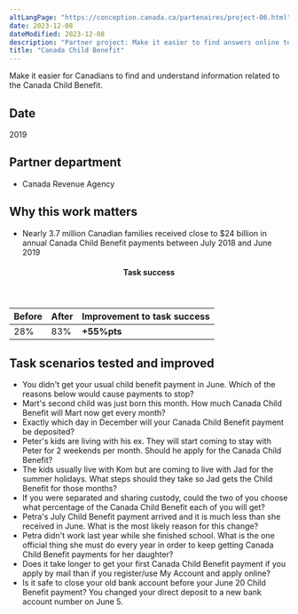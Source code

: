 ```yaml
---
altLangPage: "https://conception.canada.ca/partenaires/project-06.html"
date: 2023-12-08
dateModified: 2023-12-08
description: "Partner project: Make it easier to find answers online to key questions about the Canada Child Benefit. Date: 2019"
title: "Canada Child Benefit"
---
```

<p>Make it easier for Canadians to find and understand information related to the Canada Child Benefit.</p>
<h2>Date</h2>
<p>2019</p>
<h2>Partner department</h2>
<ul>
  <li>Canada Revenue Agency</li>
</ul>
<h2>Why this work matters</h2>
<ul>
  <li>Nearly 3.7 million Canadian families received close to $24 billion in annual Canada Child Benefit payments between July 2018 and June 2019</li>
</ul>
<div class="row mrgn-tp-lg mrgn-bttm-lg">
  <div class="col-md-8">
    <div class="panel panel-success">
      <header class="panel-heading">
        <h4 class="panel-title text-center">Task success</h4>
      </header>
      <table class="table">
        <thead>
          <tr>
            <th scope="col" class="col-md-3">Before</th>
            <th scope="col" class="col-md-3">After</th>
            <th scope="col" class="col-md-6">Improvement to task success</th>
          </tr>
        </thead>
        <tbody>
          <tr>
            <td class="table-smnum">28%</td>
            <td class="table-smnum">83%</td>
            <td class="table-smnum"><span class="text-success"><strong>+55%pts</strong></span></td>
          </tr>
        </tbody>
      </table>
    </div>
  </div>
</div>
<h2>Task scenarios tested and improved</h2>
<ul class="lst-spcd">
  <li>You didn't get your usual child benefit payment in June. Which of the reasons below would cause payments to stop?</li>
  <li>Mart's second child was just born this month. How much Canada Child Benefit will Mart now get every month?</li>
  <li>Exactly which day in December will your Canada Child Benefit payment be deposited?</li>
  <li>Peter's kids are living with his ex. They will start coming to stay with Peter for 2 weekends per month. Should he apply for the Canada Child Benefit?</li>
  <li>The kids usually live with Kom but are coming to live with Jad for the summer holidays. What steps should they take so Jad gets the Child Benefit for those months?</li>
  <li>If you were separated and sharing custody, could the two of you choose what percentage of the Canada Child Benefit each of you will get?</li>
  <li>Petra's July Child Benefit payment arrived and it is much less than she received in June. What is the most likely reason for this change?</li>
  <li>Petra didn't work last year while she finished school. What is the one official thing she must do every year in order to keep getting Canada Child Benefit payments for her daughter?</li>
  <li>Does it take longer to get your first Canada Child Benefit payment if you apply by mail than if you register/use My Account and apply online?</li>
  <li>Is it safe to close your old bank account before your June 20 Child Benefit payment? You changed your direct deposit to a new bank account number on June 5.</li>
</ul>
